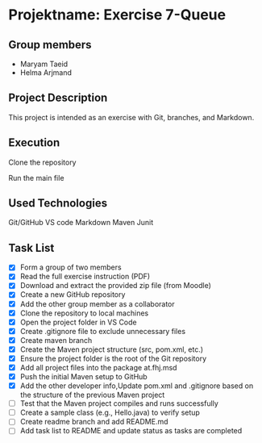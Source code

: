 # Projektname: Exercise 7-Queue

## Group members
- Maryam Taeid
- Helma Arjmand

## Project Description
This project is intended as an exercise with Git, branches, and Markdown.

## Execution
Clone the repository

Run the main file

## Used Technologies
Git/GitHub
VS code
Markdown
Maven
Junit

## Task List


- [x] Form a group of two members
- [x] Read the full exercise instruction (PDF)
- [x] Download and extract the provided zip file (from Moodle)
- [x] Create a new GitHub repository
- [x] Add the other group member as a collaborator
- [x] Clone the repository to local machines
- [x] Open the project folder in VS Code
- [x] Create .gitignore file to exclude unnecessary files
- [x] Create maven branch
- [x] Create the Maven project structure (src, pom.xml, etc.)
- [x] Ensure the project folder is the root of the Git repository
- [x] Add all project files into the package at.fhj.msd
- [x] Push the initial Maven setup to GitHub
- [x] Add the other developer info,Update pom.xml and .gitignore based on the structure of the previous Maven project
- [ ] Test that the Maven project compiles and runs successfully
- [ ] Create a sample class (e.g., Hello.java) to verify setup
- [ ] Create readme branch and add README.md
- [ ] Add task list to README and update status as tasks are completed
